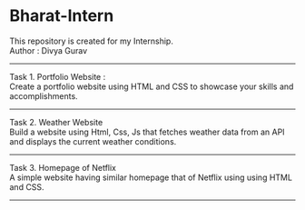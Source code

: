 # Bharat-Intern
This repository is created for my Internship. <br>
Author : Divya Gurav <hr>
Task 1. Portfolio Website : <br>
Create a portfolio website using HTML and CSS to showcase your skills and accomplishments. <hr>

Task 2. Weather Website <br>
Build a website using Html, Css, Js that fetches weather data from an API and displays the current weather conditions. <hr>

Task 3. Homepage of Netflix <br>
A simple website having similar homepage that of Netflix using using HTML and CSS. <hr>
